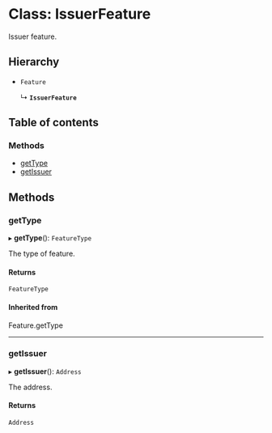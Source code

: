 # Class: IssuerFeature

Issuer feature.

## Hierarchy

- `Feature`

  ↳ **`IssuerFeature`**

## Table of contents

### Methods

- [getType](IssuerFeature.md#gettype)
- [getIssuer](IssuerFeature.md#getissuer)

## Methods

### getType

▸ **getType**(): `FeatureType`

The type of feature.

#### Returns

`FeatureType`

#### Inherited from

Feature.getType

---

### getIssuer

▸ **getIssuer**(): `Address`

The address.

#### Returns

`Address`
